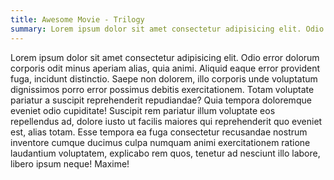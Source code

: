```yaml
---
title: Awesome Movie - Trilogy
summary: Lorem ipsum dolor sit amet consectetur adipisicing elit. Odio error dolorum corporis odit minus
---
```


Lorem ipsum dolor sit amet consectetur adipisicing elit. Odio error dolorum corporis odit minus aperiam alias, quia animi. Aliquid eaque error provident fuga, incidunt distinctio. Saepe non dolorem, illo corporis unde voluptatum dignissimos porro error possimus debitis exercitationem. Totam voluptate pariatur a suscipit reprehenderit repudiandae? Quia tempora doloremque eveniet odio cupiditate! Suscipit rem pariatur illum voluptate eos repellendus ad, dolore iusto ut facilis maiores qui reprehenderit quo eveniet est, alias totam. Esse tempora ea fuga consectetur recusandae nostrum inventore cumque ducimus culpa numquam animi exercitationem ratione laudantium voluptatem, explicabo rem quos, tenetur ad nesciunt illo labore, libero ipsum neque! Maxime!
